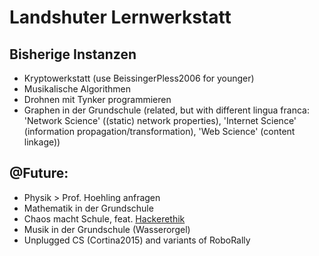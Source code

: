 # Landshuter Lernwerkstatt

## Bisherige Instanzen
- Kryptowerkstatt (use BeissingerPless2006 for younger)
- Musikalische Algorithmen
- Drohnen mit Tynker programmieren
- Graphen in der Grundschule (related, but with different lingua franca: 'Network Science' ((static) network
  properties), 'Internet Science' (information
  propagation/transformation), 'Web Science' (content linkage))

## @Future:
- Physik > Prof. Hoehling anfragen
- Mathematik in der Grundschule
- Chaos macht Schule, feat.
  [Hackerethik](https://de.wikipedia.org/wiki/Hackerethik)
- Musik in der Grundschule (Wasserorgel)
- Unplugged CS (Cortina2015) and variants of RoboRally

